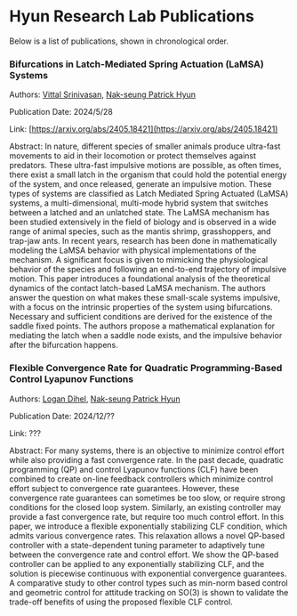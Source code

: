 # Hyun Research Lab Publications

Below is a list of publications, shown in chronological order.

### Bifurcations in Latch-Mediated Spring Actuation (LaMSA) Systems

Authors: [Vittal Srinivasan](https://scholar.google.com/citations?user=UbBJuAEAAAAJ&hl=en&oi=ao), [Nak-seung Patrick Hyun](https://scholar.google.com/citations?user=oyeKW9UAAAAJ&hl=en)

Publication Date: 2024/5/28

Link: [https://arxiv.org/abs/2405.18421](https://arxiv.org/abs/2405.18421)

Abstract: In nature, different species of smaller animals produce ultra-fast movements to aid in their locomotion or protect themselves against predators. These ultra-fast impulsive motions are possible, as often times, there exist a small latch in the organism that could hold the potential energy of the system, and once released, generate an impulsive motion. These types of systems are classified as Latch Mediated Spring Actuated (LaMSA) systems, a multi-dimensional, multi-mode hybrid system that switches between a latched and an unlatched state. The LaMSA mechanism has been studied extensively in the field of biology and is observed in a wide range of animal species, such as the mantis shrimp, grasshoppers, and trap-jaw ants. In recent years, research has been done in mathematically modeling the LaMSA behavior with physical implementations of the mechanism. A significant focus is given to mimicking the physiological behavior of the species and following an end-to-end trajectory of impulsive motion. This paper introduces a foundational analysis of the theoretical dynamics of the contact latch-based LaMSA mechanism. The authors answer the question on what makes these small-scale systems impulsive, with a focus on the intrinsic properties of the system using bifurcations. Necessary and sufficient conditions are derived for the existence of the saddle fixed points. The authors propose a mathematical explanation for mediating the latch when a saddle node exists, and the impulsive behavior after the bifurcation happens.

### Flexible Convergence Rate for Quadratic Programming-Based Control Lyapunov Functions

Authors: [Logan Dihel](https://scholar.google.com/citations?user=yT-xnPcAAAAJ&hl=en&oi=ao), [Nak-seung Patrick Hyun](https://scholar.google.com/citations?user=oyeKW9UAAAAJ&hl=en)

Publication Date: 2024/12/??

Link: ???

Abstract: For many systems, there is an objective to minimize control effort while also providing a fast convergence rate. In the past decade, quadratic programming (QP) and control Lyapunov functions (CLF) have been combined to create on-line feedback controllers which minimize control effort subject to convergence rate guarantees. However, these convergence rate guarantees can sometimes be too slow, or require strong conditions for the closed loop system. Similarly, an existing controller may provide a fast convergence rate, but require too much control effort. In this paper, we introduce a flexible exponentially stabilizing CLF condition, which admits various convergence rates. This relaxation allows a novel QP-based controller with a state-dependent tuning parameter to adaptively tune between the convergence rate and control effort. We show the QP-based controller can be applied to any exponentially stabilizing CLF, and the solution is piecewise continuous with exponential convergence guarantees. A comparative study to other control types such as min-norm based control and geometric control for attitude tracking on SO(3) is shown to validate the trade-off benefits of using the proposed flexible CLF control.

